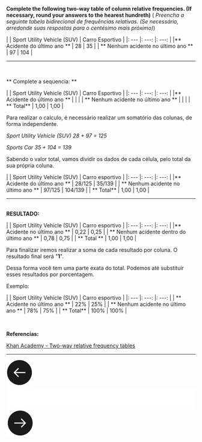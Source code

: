 **Complete the following two-way table of column relative frequencies.
(If necessary, round your answers to the hearest hundreth)** ( _Preencha a seguinte tabela bidirecional de frequências relativas.
(Se necessário, arredonde suas respostas para o centésimo mais próximo)_)

| | Sport Utility Vehicle (SUV) | Carro Esportivo |
|: --- |: ---: |: ---: |
|** Acidente do último ano ** | 28 | 35 |
| ** Nenhum acidente no último ano ** | 97 | 104 |
<br> <hr> <br>

** Complete a sequencia: **

| | Sport Utility Vehicle (SUV) | Carro Esportivo |
|: --- |: ---: |: ---: |
|** Acidente do último ano ** | | |
| ** Nenhum acidente no último ano ** | | |
| ** Total** | 1,00 | 1,00 |

Para realizar o calculo, é necessário realizar um somatório das colunas, de forma independente.

_Sport Utility Vehicle (SUV)
28 + 97 = 125_

_Sports Car
35 + 104 = 139_

Sabendo o valor total, vamos dividir os dados de cada célula, pelo total da sua própria coluna.

| | Sport Utility Vehicle (SUV) | Carro esportivo |
|: --- |: ---: |: ---: |
|** Acidente do último ano ** | 28/125 | 35/139 |
| ** Nenhum acidente no último ano **  | 97/125 | 104/139 |
| ** Total** | 1,00 | 1,00 |
<br><hr><br>
**RESULTADO:**

| | Sport Utility Vehicle (SUV) | Carro esportivo |
|: --- |: ---: |: ---: |
|** Acidente no último ano ** | 0,22 | 0,25 |
| ** Nenhum acidente dentro do último ano **  | 0,78 | 0,75 |
| ** Total ** | 1,00 | 1,00 |

Para finalizar iremos realizar a soma de cada resultado por coluna. O resultado final será "**1**".


Dessa forma você tem uma parte exata do total. Podemos até substituir esses resultados por porcentagem.

Exemplo:

| | Sport Utility Vehicle (SUV) | Carro esportivo |
|: --- |: ---: |: ---: |
| ** Acidente no último ano ** | 22% | 25% |
| ** Nenhum acidente no último ano ** | 78% | 75% |
| ** Total** | 100% | 100% |


<br>


**Referencias:**
<div id="referencias"/>



[Khan Academy - Two-way relative frequency tables](https://www.khanacademy.org/math/ap-statistics/analyzing-categorical-ap/stats-two-way-tables/v/two-way-relative-frequency-tables)



<hr>



[![](images/back.png)](Aula02.md)            ![      ](images/bar.png)                                   [![](images/next.png)](Aula04.md)
